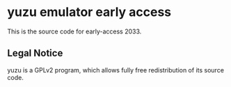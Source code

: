 yuzu emulator early access
=============

This is the source code for early-access 2033.

## Legal Notice

yuzu is a GPLv2 program, which allows fully free redistribution of its source code.